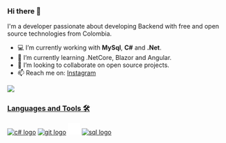 ### Hi there 👋
I'm a developer passionate about developing Backend with free and open source technologies from Colombia.

- :computer: I’m currently working with **MySql**, **C#** and **.Net**.
- 🌱 I’m currently learning .NetCore, Blazor and Angular.
- 🚀 I’m looking to collaborate on open source projects.
- 📫 Reach me on: [Instagram](https://www.instagram.com/omarrodriguezsw/)

<a href="https://www.linkedin.com/in/omar-rodriguez-144229246/"><img src="https://img.shields.io/badge/linkedin-%230077B5.svg?&style=for-the-badge&logo=linkedin&logoColor=white"/>


### Languages and Tools 🛠️
 [<img src="https://user-images.githubusercontent.com/109057897/180828183-a0f1cd76-a690-4f14-9247-bd78df1b73e0.png" alt="c# logo" width="26">](https://visualstudio.microsoft.com/es/vs/features/net-development/?ranMID=46131&ranEAID=a1LgFw09t88&ranSiteID=a1LgFw09t88-NAHCqt8lq3w37FOgdfBJzw&epi=a1LgFw09t88-NAHCqt8lq3w37FOgdfBJzw&irgwc=1&OCID=AID2200057_aff_7806_1243925&tduid=%28ir__m2aomvfgvkkf6hdnfom93jl2rn2xv63u92ahywur00%29%287806%29%281243925%29%28a1LgFw09t88-NAHCqt8lq3w37FOgdfBJzw%29%28%29&irclickid=_m2aomvfgvkkf6hdnfom93jl2rn2xv63u92ahywur00) [<img src="https://raw.githubusercontent.com/Delta456/Delta456/master/img/git.png" alt="git logo" width="26">](https://git-scm.com/) [<img src="https://raw.githubusercontent.com/Delta456/Delta456/master/img/github.png" alt="github logo" width="28">](https://github.com/omarerodriguez) [<img src="https://user-images.githubusercontent.com/109057897/180829913-3013f72e-12b0-471c-b44d-a687c93a6774.jpg" alt="sql logo" width="44">](https://www.mysql.com/)
 
 


